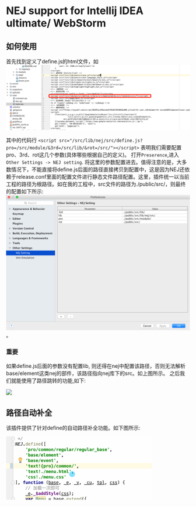 # NEJ support for Intellij IDEA ultimate/ WebStorm

## 如何使用

首先找到定义了define.js的html文件，如![](/doc/images/find_definejs.jpg)

其中的代码行
`<script src="/src/lib/nej/src/define.js?pro=/src/module/&3rd=/src/lib/&rot=/src/"></script>`
表明我们需要配置pro、3rd、rot这几个参数(具体哪些根据自己的定义)。
打开`Preserence`,进入`Other Settings -> NEJ setting`. 将这里的参数配置进去。值得注意的是，大多数情况下，不能直接将define.js后面的路径直接拷贝到配置中，这是因为NEJ还依赖于release.conf里面的配置文件进行静态文件路径配置。这里，插件统一以当前工程的路径为根路径。如在我的工程中，src文件的路径为./public/src/，则最终的配置如下所示:
![](/doc/images/nej_setting.jpg)。
### 重要
如果define.js后面的参数没有配置lib, 则还得在nej中配置该路径，否则无法解析base/element这类nej的部件，该路径指向nej库下的src。如上图所示。
之后我们就能使用了路径跳转的功能,如下:

![](http://g.recordit.co/k1fKfCTLmV.gif)

## 路径自动补全

该插件提供了针对define的自动路径补全功能。如下图所示:

![](/doc/images/filePathAutoComplete.gif)
